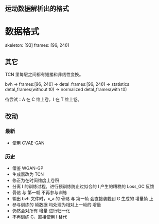 ## 运动数据解析出的格式

# 数据格式

skeleton: [93]
frames: [96, 240]

## 其它

TCN 里每层之间都有短接和非线性变换。

bvh -> frames:[96, 240] -> detal_frames:[96, 240] -> statistics detal_frames(without t0) -> normalized detal_frames(with t0)

待尝试：A 在 C 维上卷，I 在 T 维上卷。

## 改动

### 最新

- 使用 CVAE-GAN

### 历史

- 借鉴 WGAN-GP
- 生成器改为 TCN
- 修正为在时间维度上卷积
- 分离 I 的训练过程，进行预训练防止过拟合的 I 产生的糟糕的 Loss_GC 反馈
- 骨骼 与 第一帧 不再参与训练
- 输出 bvh 文件时，x_a 的 骨骼 与 第一帧 会直接装载到 G 生成的 增量帧 上
- 参与训练的 帧数据 均处理为相对上一帧的 增量
- 仍然会对所有 增量 进行归一化
- 不再训练 C，直接使用 I 替代
